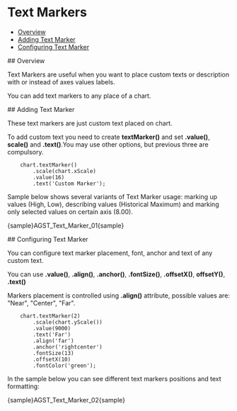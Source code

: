 # Text Markers

              
* [Overview](#overview)
* [Adding Text Marker](#adding)
* [Configuring Text Marker](#config)

<a name="overview"/>
## Overview

Text Markers are useful when you want to place custom texts or description with or instead of axes values labels.

You can add text markers to any place of a chart.

<a name="adding"/>
## Adding Text Marker

These text markers are just custom text placed on chart.

To add custom text you need to create **textMarker()** and set **.value()**, **scale()** and **.text()**.You may use other options, but previous three are compulsory.

```
    chart.textMarker()
        .scale(chart.xScale)
        .value(16)
        .text('Custom Marker');
```

Sample below shows several variants of Text Marker usage: marking up values (High, Low), describing values (Historical Maximum) and marking only selected values on certain axis (8.00).

{sample}AGST\_Text\_Marker\_01{sample}

<a name="config"/>
## Configuring Text Marker

You can configure text marker placement, font, anchor and text of any custom text.

You can use **.value()**, **.align()**, **.anchor()**, **.fontSize()**, **.offsetX()**, **offsetY()**, **.text()**

Markers placement is controlled using **.align()** attribute, possible values are: "Near", "Center", "Far".

```
    chart.textMarker(2)
        .scale(chart.yScale())
        .value(9000)
        .text('Far')
        .align('far')
        .anchor('rightcenter')
        .fontSize(13)
        .offsetX(10)
        .fontColor('green');
```

In the sample below you can see different text markers positions and text formatting:

{sample}AGST\_Text\_Marker\_02{sample}